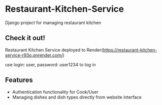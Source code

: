 # Restaurant-Kitchen-Service

Django project for managing restaurant kitchen 

## Check it out!

Restaurant Kitchen Service deployed to Render(https://restaurant-kitchen-service-r93o.onrender.com/)

use login: user, password: user1234 to log in

## Features 

* Authentication functionality for Cook/User
* Managing dishes and dish types directly from website interface




